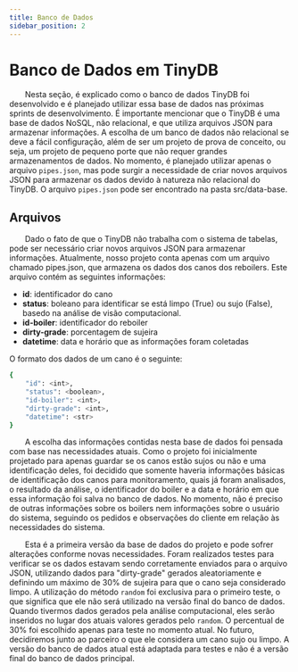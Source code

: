 ```yaml
---
title: Banco de Dados
sidebar_position: 2
---
```


# Banco de Dados em TinyDB

&emsp;&emsp;Nesta seção, é explicado como o banco de dados TinyDB foi desenvolvido e é planejado utilizar essa base de dados nas próximas sprints de desenvolvimento. É importante mencionar que o TinyDB é uma base de dados NoSQL, não relacional, e que utiliza arquivos JSON para armazenar informações. A escolha de um banco de dados não relacional se deve a fácil configuração, além de ser um projeto de prova de conceito, ou seja, um projeto de pequeno porte que não requer grandes armazenamentos de dados. No momento, é planejado utilizar apenas o arquivo `pipes.json`, mas pode surgir a necessidade de criar novos arquivos JSON para armazenar os dados devido à natureza não relacional do TinyDB. O arquivo `pipes.json` pode ser encontrado na pasta src/data-base.

## Arquivos

&emsp;&emsp;Dado o fato de que o TinyDB não trabalha com o sistema de tabelas, pode ser necessário criar novos arquivos JSON para armazenar informações. Atualmente, nosso projeto conta apenas com um arquivo chamado pipes.json, que armazena os dados dos canos dos reboilers. Este arquivo contém as seguintes informações:

- **id**: identificador do cano
- **status**: boleano para identificar se está limpo (True) ou sujo (False), basedo na análise de visão computacional.
- **id-boiler**: identificador do reboiler
- **dirty-grade**: porcentagem de sujeira
- **datetime**: data e horário que as informações foram coletadas

O formato dos dados de um cano é o seguinte:

```bash
{
    "id": <int>,
    "status": <boolean>,
    "id-boiler": <int>,
    "dirty-grade": <int>,
    "datetime": <str>
}
```

&emsp;&emsp;A escolha das informações contidas nesta base de dados foi pensada com base nas necessidades atuais. Como o projeto foi inicialmente projetado para apenas guardar se os canos estão sujos ou não e uma identificação deles, foi decidido que somente haveria informações básicas de identificação dos canos para monitoramento, quais já foram analisados, o resultado da análise, o identificador do boiler e a data e horário em que essa informação foi salva no banco de dados. No momento, não é preciso de outras informações sobre os boilers nem informações sobre o usuário do sistema, seguindo os pedidos e observações do cliente em relação às necessidades do sistema.

&emsp;&emsp;Esta é a primeira versão da base de dados do projeto e pode sofrer alterações conforme novas necessidades. Foram realizados testes para verificar se os dados estavam sendo corretamente enviados para o arquivo JSON, utilizando dados para "dirty-grade" gerados aleatoriamente e definindo um máximo de 30% de sujeira para que o cano seja considerado limpo. A utilização do método `random` foi exclusiva para o primeiro teste, o que significa que ele não será utilizado na versão final do banco de dados. Quando tivermos dados gerados pela análise computacional, eles serão inseridos no lugar dos atuais valores gerados pelo `random`. O percentual de 30% foi escolhido apenas para teste no momento atual. No futuro, decidiremos junto ao parceiro o que ele considera um cano sujo ou limpo. A versão do banco de dados atual está adaptada para testes e não é a versão final do banco de dados principal.







